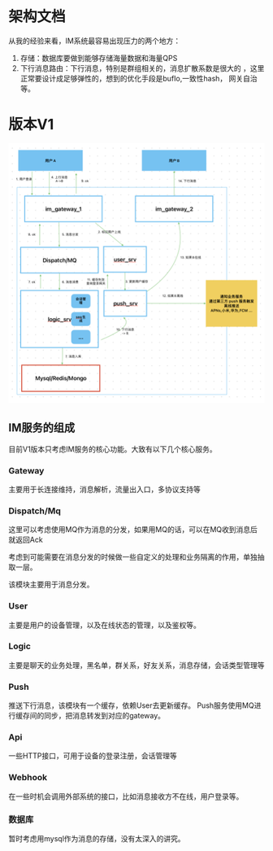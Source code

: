 # 架构文档

从我的经验来看，IM系统最容易出现压力的两个地方：
1. 存储：数据库要做到能够存储海量数据和海量QPS
2. 下行消息路由：下行消息，特别是群组相关的，消息扩散系数是很大的
   ，这里正常要设计成足够弹性的，想到的优化手段是bufIo,一致性hash，
   网关自治等。

# 版本V1
![archv1](doc/img/archv1.png)

## IM服务的组成
目前V1版本只考虑IM服务的核心功能。大致有以下几个核心服务。
### Gateway
主要用于长连接维持，消息解析，流量出入口，多协议支持等

### Dispatch/Mq
这里可以考虑使用MQ作为消息的分发，如果用MQ的话，可以在MQ收到消息后就返回Ack

考虑到可能需要在消息分发的时候做一些自定义的处理和业务隔离的作用，单独抽取一层。

该模块主要用于消息分发。

### User
主要是用户的设备管理，以及在线状态的管理，以及鉴权等。

### Logic
主要是聊天的业务处理，黑名单，群关系，好友关系，消息存储，会话类型管理等

### Push
推送下行消息，该模块有一个缓存，依赖User去更新缓存。
Push服务使用MQ进行缓存间的同步，把消息转发到对应的gateway。

### Api
一些HTTP接口，可用于设备的登录注册，会话管理等

### Webhook
在一些时机会调用外部系统的接口，比如消息接收方不在线，用户登录等。

### 数据库
暂时考虑用mysql作为消息的存储，没有太深入的讲究。